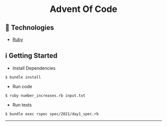 <h1 align="center">
  Advent Of Code
</h1>

## :rocket: Technologies

* [Ruby](https://www.ruby-lang.org/en/)

## :information_source: Getting Started

* Install Dependencies
```shell
$ bundle install
```

*  Run code
```shell
$ ruby number_increases.rb input.txt 
```

* Run tests
```shell
$ bundle exec rspec spec/2021/day1_spec.rb 
```
---